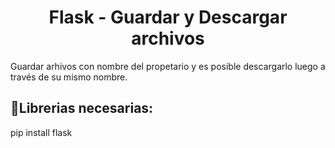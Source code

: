 <h1 align="center"> Flask - Guardar y Descargar archivos </h1>

Guardar arhivos con nombre del propetario y es posible descargarlo luego a través de su mismo nombre.

## :hammer:Librerias necesarias:

pip install flask <br>
